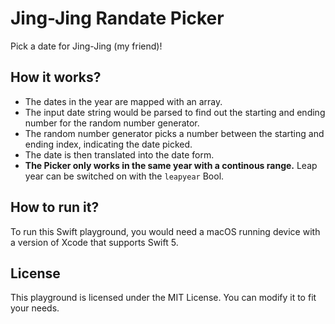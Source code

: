 # Jing-Jing Randate Picker

Pick a date for Jing-Jing (my friend)!

## How it works?

* The dates in the year are mapped with an array.
* The input date string would be parsed to find out the starting and ending number for the random number generator.
* The random number generator picks a number between the starting and ending index, indicating the date picked.
* The date is then translated into the date form.
* **The Picker only works in the same year with a continous range.** Leap year can be switched on with the  `leapyear` Bool.

## How to run it?

To run this Swift playground, you would need a macOS running device with a version of Xcode that supports Swift 5.

## License

This playground is licensed under the MIT License. You can modify it to fit your needs.

